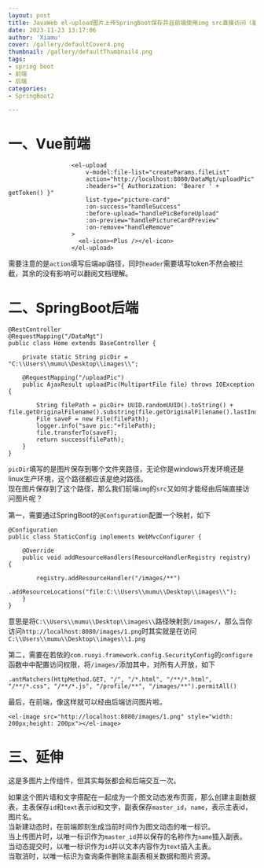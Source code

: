 ```yaml
---
layout: post
title: JavaWeb el-upload图片上传SpringBoot保存并且前端使用img src直接访问（基于RuoYi-Vue3）
date: 2023-11-23 13:17:06
author: 'Xiamu'
cover: /gallery/defaultCover4.png
thumbnail: /gallery/defaultThumbnail4.png
tags:
- spring boot
- 前端
- 后端
categories:
- SpringBoot2

---
```

# 一、Vue前端

```prism language-html
                  <el-upload
                      v-model:file-list="createParams.fileList"
                      action="http://localhost:8080/DataMgt/uploadPic"
                      :headers="{ Authorization: 'Bearer ' + getToken() }"
                      list-type="picture-card"
                      :on-success="handleSuccess"
                      :before-upload="handlePicBeforeUpload"
                      :on-preview="handlePictureCardPreview"
                      :on-remove="handleRemove"
                  >
                    <el-icon><Plus /></el-icon>
                  </el-upload>
```

需要注意的是`action`填写后端api路径，同时`header`需要填写token不然会被拦截，其余的没有影响可以翻阅文档理解。

# 二、SpringBoot后端

```prism language-java
@RestController
@RequestMapping("/DataMgt")
public class Home extends BaseController {
   
    private static String picDir = "C:\\Users\\mumu\\Desktop\\images\\";

    @RequestMapping("/uploadPic")
    public AjaxResult uploadPic(MultipartFile file) throws IOException {
   
        String filePath = picDir+ UUID.randomUUID().toString() + file.getOriginalFilename().substring(file.getOriginalFilename().lastIndexOf('.'));
        File saveF = new File(filePath);
        logger.info("save pic:"+filePath);
        file.transferTo(saveF);
        return success(filePath);
    }
}
```

`picDir`填写的是图片保存到哪个文件夹路径，无论你是windows开发环境还是linux生产环境，这个路径都应该是绝对路径。  
现在图片保存到了这个路径，那么我们前端`img`的`src`又如何才能经由后端直接访问图片呢？

第一，需要通过SpringBoot的`@Configuration`配置一个映射，如下

```prism language-java
@Configuration
public class StaticConfig implements WebMvcConfigurer {
   
    @Override
    public void addResourceHandlers(ResourceHandlerRegistry registry) {
   
        registry.addResourceHandler("/images/**")
                .addResourceLocations("file:C:\\Users\\mumu\\Desktop\\images\\");
    }
}
```

意思是将`C:\\Users\\mumu\\Desktop\\images\\`路径映射到`/images/`，那么当你访问`http://localhost:8080/images/1.png`时其实就是在访问`C:\\Users\\mumu\\Desktop\\images\\1.png`

第二，需要在若依的`com.ruoyi.framework.config.SecurityConfig`的`configure`函数中中配置访问权限，将`/images/`添加其中，对所有人开放，如下

```prism language-java
.antMatchers(HttpMethod.GET, "/", "/*.html", "/**/*.html", "/**/*.css", "/**/*.js", "/profile/**", "/images/**").permitAll()
```

最后，在前端，像这样就可以经由后端访问图片啦。

```prism language-html
<el-image src="http://localhost:8080/images/1.png" style="width: 200px;height: 200px"></el-image>
```

# 三、延伸

这是多图片上传组件，但其实每张都会和后端交互一次。

如果这个图片墙和文字搭配在一起成为一个图文动态发布页面，那么创建主副数据表，主表保存`id`和`text`表示id和文字，副表保存`master_id`，`name`，表示主表id，图片名。  
当新建动态时，在前端即刻生成当前时间作为图文动态的唯一标识。  
当上传图片时，以唯一标识作为`master_id`并以保存的名称作为`name`插入副表。  
当动态提交时，以唯一标识作为`id`并以文本内容作为`text`插入主表。  
当取消时，以唯一标识为查询条件删除主副表相关数据和图片资源。
